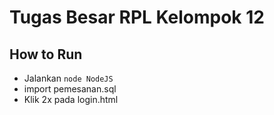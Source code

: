 # Tugas Besar RPL Kelompok 12

## How to Run
* Jalankan `node NodeJS`
* import pemesanan.sql
* Klik 2x pada login.html
